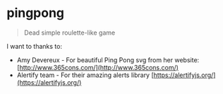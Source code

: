 # pingpong
> Dead simple roulette-like game

I want to thanks to:
- Amy Devereux - For beautiful Ping Pong svg from her website: [http://www.365cons.com/](http://www.365cons.com/)
- Alertify team - For their amazing alerts library [https://alertifyjs.org/](https://alertifyjs.org/)
